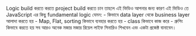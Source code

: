 Logic build করতে করতে project build করতে চান তাহলে এই ভিডিও আপনার জন্য কারণ এই ভিডিও তে JavaScript এর কিছু fundamental logic যেমন: - কিভাবে data layer থেকে business layer আলাদা করতে হয় - Map, Flat, sorting কিভাবে ব্যবহার করতে হয় - class কিভাবে কাজ করে - গ্রুপিং কিভাবে করতে হয় সব আরও অনেক মজার মজার রিয়েল লাইফ সিনারিও শিখবেন এবং একটা প্রজেক্ট বানাবেন। 